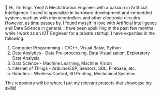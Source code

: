 👋 Hi, I’m Engr. Yeoj! A Mechatronics Engineer with a passion in Artificial Intelligence.
I used to specialize in hardware development and embedded systems such as with microcontrollers and other electronic circuitry.
However, as time passes by, I found myself in love with Artificial Intelligence and Data Science in general. I have been upskilling
in the past few months while I work as an IOT Engineer for a private startup. 
I have expertise in the following:
1. Computer Programming - C/C++, Visual Basic, Python
2. Data Analytics - Data Pre-processing, Data Visualization, Exploratory Data Analysis
3. Data Science - Machine Learning, Machine Vision
4. Internet of Things - Arduino/ESP, Sensors, SQL, Firebase, etc.
5. Robotics - Wireless Control, 3D Printing, Mechanical Systems

This repository will be where I put my relevant projects that showcase my skills!
<!---
vincentnarciso/vincentnarciso is a ✨ special ✨ repository because its `README.md` (this file) appears on your GitHub profile.
You can click the Preview link to take a look at your changes.
--->
